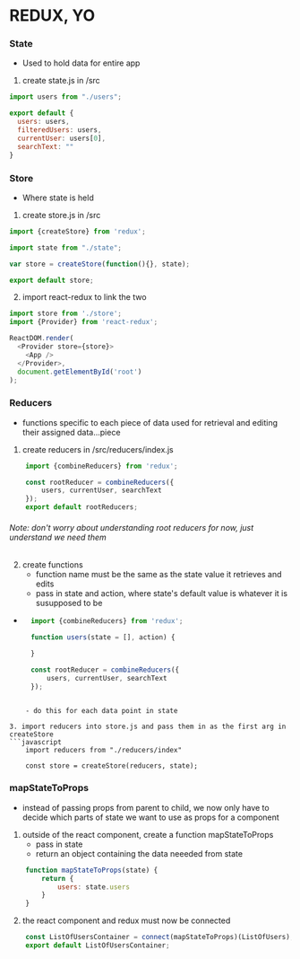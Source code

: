 # REDUX, YO
### State
- Used to hold data for entire app
1. create state.js in /src
```javascript
import users from "./users";

export default {
  users: users,
  filteredUsers: users,
  currentUser: users[0],
  searchText: ""
}
```
### Store
- Where state is held
1. create store.js in /src
```javascript
import {createStore} from 'redux';

import state from "./state";

var store = createStore(function(){}, state);

export default store;
```

2. import react-redux to link the two
```javascript
import store from './store';
import {Provider} from 'react-redux';

ReactDOM.render(
  <Provider store={store}>
    <App />
  </Provider>,
  document.getElementById('root')
);
```
### Reducers
- functions specific to each piece of data used for retrieval and editing their assigned data...piece
1. create reducers in /src/reducers/index.js
```javascript
    import {combineReducers} from 'redux';

    const rootReducer = combineReducers({
        users, currentUser, searchText
    });
    export default rootReducers;
```
###### Note: don't worry about understanding root reducers for now, just understand we need them

2. create functions
    - function name must be the same as the state value it retrieves and edits
    - pass in state and action, where state's default value is whatever it is susupposed to be
- ```javascript
    import {combineReducers} from 'redux';

    function users(state = [], action) {

    }

    const rootReducer = combineReducers({
        users, currentUser, searchText
    });

```

    - do this for each data point in state

3. import reducers into store.js and pass them in as the first arg in createStore
```javascript
    import reducers from "./reducers/index"

    const store = createStore(reducers, state);  
``` 
### mapStateToProps
- instead of passing props from parent to child, we now only have to decide which parts of state we want to use as props for a component
1. outside of the react component, create a function mapStateToProps
    - pass in state
    - return an object containing the data neeeded from state
```javascript
    function mapStateToProps(state) {
        return {
            users: state.users
        }
    }
```

2. the react component and redux must now be connected
```javascript
    const ListOfUsersContainer = connect(mapStateToProps)(ListOfUsers);
    export default ListOfUsersContainer;
```

